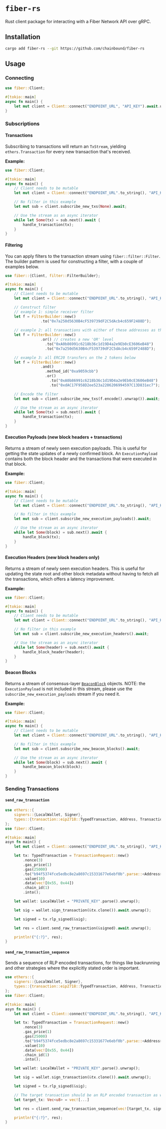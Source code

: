 # `fiber-rs`
Rust client package for interacting with a Fiber Network API over gRPC.

## Installation
```bash
cargo add fiber-rs --git https://github.com/chainbound/fiber-rs
```

## Usage

### Connecting
```rs
use fiber::Client;

#[tokio::main]
async fn main() {
    let mut client = Client::connect("ENDPOINT_URL", "API_KEY").await.unwrap();
}
```

### Subscriptions
#### Transactions
Subscribing to transactions will return an `TxStream`, yielding `ethers.Transaction`
for every new transaction that's received.

**Example:**
```rs
use fiber::Client;

#[tokio::main]
async fn main() {
    // Client needs to be mutable
    let mut client = Client::connect("ENDPOINT_URL".to_string(), "API_KEY".to_string()).await.unwrap();

    // No filter in this example
    let mut sub = client.subscribe_new_txs(None).await;

    // Use the stream as an async iterator
    while let Some(tx) = sub.next().await {
        handle_transaction(tx);
    }
}

```

#### Filtering
You can apply filters to the transaction stream using `fiber::filter::Filter`. The builder pattern is used
for constructing a filter, with a couple of examples below.
```rs
use fiber::{Client, filter::FilterBuilder};

#[tokio::main]
async fn main() {
    // Client needs to be mutable
    let mut client = Client::connect("ENDPOINT_URL".to_string(), "API_KEY".to_string()).await.unwrap();

    // Construct filter
    // example 1: simple receiver filter
    let f = FilterBuilder::new()
                .to("0x7a250d5630B4cF539739dF2C5dAcb4c659F2488D");
    
    // example 2: all transactions with either of these addresses as the receiver
    let f = FilterBuilder::new()
                .or() // creates a new 'OR' level
                  .to("0xA0b86991c6218b36c1d19D4a2e9Eb0cE3606eB48")
                  .to("0x7a250d5630B4cF539739dF2C5dAcb4c659F2488D");

    // example 3: all ERC20 transfers on the 2 tokens below
    let f = FilterBuilder::new()
                .and()
                  .method_id("0xa9059cbb")
                  .or()
                    .to("0xA0b86991c6218b36c1d19D4a2e9Eb0cE3606eB48")
                    .to("0xdAC17F958D2ee523a2206206994597C13D831ec7");

    // Encode the filter
    let mut sub = client.subscribe_new_txs(f.encode().unwrap()).await;

    // Use the stream as an async iterator
    while let Some(tx) = sub.next().await {
        handle_transaction(tx);
    }
}
```

#### Execution Payloads (new block headers + transactions)
Returns a stream of newly seen execution payloads. This is useful for getting the state updates of a
newly confirmed block. An `ExecutionPayload` contains both the block header and the transactions 
that were executed in that block.

**Example:**
```rs
use fiber::Client;

#[tokio::main]
async fn main() {
    // Client needs to be mutable
    let mut client = Client::connect("ENDPOINT_URL".to_string(), "API_KEY".to_string()).await.unwrap();

    // No filter in this example
    let mut sub = client.subscribe_new_execution_payloads().await;

    // Use the stream as an async iterator
    while let Some(block) = sub.next().await {
        handle_block(tx);
    }
}
```

#### Execution Headers (new block headers only)
Returns a stream of newly seen execution headers. This is useful for updating the state root and other
block metadata without having to fetch all the transactions, which offers a latency improvement.

**Example:**
```rs
use fiber::Client;

#[tokio::main]
async fn main() {
    // Client needs to be mutable
    let mut client = Client::connect("ENDPOINT_URL".to_string(), "API_KEY".to_string()).await.unwrap();

    // No filter in this example
    let mut sub = client.subscribe_new_execution_headers().await;

    // Use the stream as an async iterator
    while let Some(header) = sub.next().await {
        handle_block_header(header);
    }
}
```

#### Beacon Blocks
Returns a stream of consensus-layer [`BeaconBlock`](https://github.com/ethereum/consensus-specs/blob/dev/specs/phase0/beacon-chain.md#beaconblock) objects. NOTE: the `ExecutionPayload` is not included in this stream, please use the `subscribe_new_execution_payloads` stream if you need it. 

**Example:**
```rs
use fiber::Client;

#[tokio::main]
async fn main() {
    // Client needs to be mutable
    let mut client = Client::connect("ENDPOINT_URL".to_string(), "API_KEY".to_string()).await.unwrap();

    // No filter in this example
    let mut sub = client.subscribe_new_beacon_blocks().await;

    // Use the stream as an async iterator
    while let Some(block) = sub.next().await {
        handle_beacon_block(block);
    }
}
```


### Sending Transactions
#### `send_raw_transaction`
```rs
use ethers::{
    signers::{LocalWallet, Signer},
    types::{transaction::eip2718::TypedTransaction, Address, TransactionRequest}, utils::hex::ToHex,
};
use fiber::Client;

#[tokio::main]
asyn fn main() {
    let mut client = Client::connect("ENDPOINT_URL".to_string(), "API_KEY".to_string()).await.unwrap();

    let tx: TypedTransaction = TransactionRequest::new()
        .nonce(3)
        .gas_price(1)
        .gas(25000)
        .to("b94f5374fce5edbc8e2a8697c15331677e6ebf0b".parse::<Address>().unwrap())
        .value(10)
        .data(vec![0x55, 0x44])
        .chain_id(1)
        .into();

    let wallet: LocalWallet = "PRIVATE_KEY".parse().unwrap();

    let sig = wallet.sign_transaction(&tx.clone()).await.unwrap();

    let signed = tx.rlp_signed(&sig);

    let res = client.send_raw_transaction(&signed).await.unwrap();

    println!("{:?}", res);
}
```
#### `send_raw_transaction_sequence`
Sends a sequence of RLP encoded transactions, for things like backrunning and other strategies
where the explicitly stated order is important.
```rs
use ethers::{
    signers::{LocalWallet, Signer},
    types::{transaction::eip2718::TypedTransaction, Address, TransactionRequest}, utils::hex::ToHex,
};
use fiber::Client;

#[tokio::main]
asyn fn main() {
    let mut client = Client::connect("ENDPOINT_URL".to_string(), "API_KEY".to_string()).await.unwrap();

    let tx: TypedTransaction = TransactionRequest::new()
        .nonce(3)
        .gas_price(1)
        .gas(25000)
        .to("b94f5374fce5edbc8e2a8697c15331677e6ebf0b".parse::<Address>().unwrap())
        .value(10)
        .data(vec![0x55, 0x44])
        .chain_id(1)
        .into();

    let wallet: LocalWallet = "PRIVATE_KEY".parse().unwrap();

    let sig = wallet.sign_transaction(&tx.clone()).await.unwrap();

    let signed = tx.rlp_signed(&sig);

    // The target transaction should be an RLP encoded transaction as well
    let target_tx: Vec<u8> = vec![...]

    let res = client.send_raw_transaction_sequence(vec![target_tx, signed]).await.unwrap();

    println!("{:?}", res);
}
```